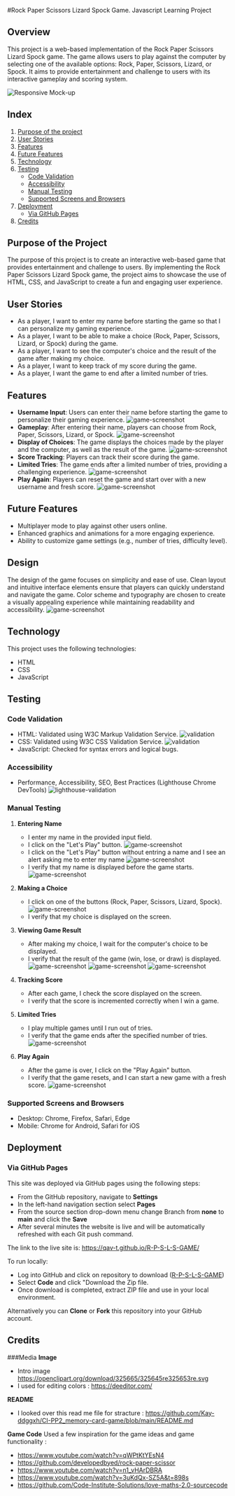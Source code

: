 #Rock Paper Scissors Lizard Spock Game.
Javascript Learning Project

## Overview
This project is a web-based implementation of the Rock Paper Scissors Lizard Spock game. The game allows users to play against the computer by selecting one of the available options: Rock, Paper, Scissors, Lizard, or Spock. It aims to provide entertainment and challenge to users with its interactive gameplay and scoring system.

![Responsive Mock-up](readme-imgs/respons-cover.png)

## Index
1. [Purpose of the project](#purpose-of-the-project)
2. [User Stories](#user-stories)
3. [Features](#features)
4. [Future Features](#future-features)
5. [Technology](#technology)
6. [Testing](#testing)
    - [Code Validation](#code-validation)
    - [Accessibility](#accessibility)
    - [Manual Testing](#manual-testing)
    - [Supported Screens and Browsers](#supported-screens-and-browsers)
7. [Deployment](#deployment)
    - [Via GitHub Pages](#via-github-pages)
9. [Credits](#credits)

## Purpose of the Project
The purpose of this project is to create an interactive web-based game that provides entertainment and challenge to users. By implementing the Rock Paper Scissors Lizard Spock game, the project aims to showcase the use of HTML, CSS, and JavaScript to create a fun and engaging user experience.

## User Stories
- As a player, I want to enter my name before starting the game so that I can personalize my gaming experience.
- As a player, I want to be able to make a choice (Rock, Paper, Scissors, Lizard, or Spock) during the game.
- As a player, I want to see the computer's choice and the result of the game after making my choice.
- As a player, I want to keep track of my score during the game.
- As a player, I want the game to end after a limited number of tries.

## Features
- **Username Input**: Users can enter their name before starting the game to personalize their gaming experience.
 ![game-screenshot](readme-imgs/enter-name.png)
- **Gameplay**: After entering their name, players can choose from Rock, Paper, Scissors, Lizard, or Spock.
 ![game-screenshot](readme-imgs/choices.png)
- **Display of Choices**: The game displays the choices made by the player and the computer, as well as the result of the game.
 ![game-screenshot](readme-imgs/display-choices.png)
- **Score Tracking**: Players can track their score during the game.
- **Limited Tries**: The game ends after a limited number of tries, providing a challenging experience.
 ![game-screenshot](readme-imgs/tries-and-score.png)
- **Play Again**: Players can reset the game and start over with a new username and fresh score.
 ![game-screenshot](readme-imgs/play-again.png)

## Future Features
- Multiplayer mode to play against other users online.
- Enhanced graphics and animations for a more engaging experience.
- Ability to customize game settings (e.g., number of tries, difficulty level).

## Design
The design of the game focuses on simplicity and ease of use. Clean layout and intuitive interface elements ensure that players can quickly understand and navigate the game. Color scheme and typography are chosen to create a visually appealing experience while maintaining readability and accessibility.
![game-screenshot](readme-imgs/full-page.png)

## Technology
This project uses the following technologies:
- HTML
- CSS
- JavaScript

## Testing
### Code Validation
- HTML: Validated using W3C Markup Validation Service.
![validation](readme-imgs/html-validation.png)
- CSS: Validated using W3C CSS Validation Service.
![validation](readme-imgs/css-validation.png)
- JavaScript: Checked for syntax errors and logical bugs.

### Accessibility
- Performance, Accessibility, SEO, Best Practices (Lighthouse Chrome DevTools)
 ![lighthouse-validation](readme-imgs/lighthouse.png)

### Manual Testing
1. **Entering Name**
    - I enter my name in the provided input field.
    - I click on the "Let's Play" button.
      ![game-screenshot](readme-imgs/enter-name-val.png)
    - I click on the "Let's Play" button without entring a name and I see an alert asking me to enter my name
        ![game-screenshot](readme-imgs/enter-name-alert.png)
    - I verify that my name is displayed before the game starts.
        ![game-screenshot](readme-imgs/reset-game.png)

2. **Making a Choice**
    - I click on one of the buttons (Rock, Paper, Scissors, Lizard, Spock).
    ![game-screenshot](readme-imgs/choices.png)
    - I verify that my choice is displayed on the screen.

3. **Viewing Game Result**
    - After making my choice, I wait for the computer's choice to be displayed.
    - I verify that the result of the game (win, lose, or draw) is displayed.
        ![game-screenshot](readme-imgs/win.png)
        ![game-screenshot](readme-imgs/draw.png)
        ![game-screenshot](readme-imgs/lost.png)


4. **Tracking Score**
    - After each game, I check the score displayed on the screen.
    - I verify that the score is incremented correctly when I win a game.

5. **Limited Tries**
    - I play multiple games until I run out of tries.
    - I verify that the game ends after the specified number of tries.
        ![game-screenshot](readme-imgs/tries-and-score.png)

6. **Play Again**
    - After the game is over, I click on the "Play Again" button.
    - I verify that the game resets, and I can start a new game with a fresh score.
        ![game-screenshot](readme-imgs/reset-game.png)


### Supported Screens and Browsers
- Desktop: Chrome, Firefox, Safari, Edge
- Mobile: Chrome for Android, Safari for iOS

## Deployment
### Via GitHub Pages
This site was deployed via GitHub pages using the following steps:
- From the GitHub repository, navigate to **Settings**
- In the left-hand navigation section select **Pages**
- From the source section drop-down menu change Branch from **none** to **main** and click the **Save**
- After several minutes the website is live and will be automatically refreshed with each Git push command.

The link to the live site is: https://qav-t.github.io/R-P-S-L-S-GAME/

To run locally:
- Log into GitHub and click on repository to download ([R-P-S-L-S-GAME](https://github.com/QAV-T/R-P-S-L-S-GAME))
- Select **Code** and click "Download the Zip file.
- Once download is completed, extract ZIP file and use in your local environment.

Alternatively you can **Clone** or **Fork** this repository into your GitHub account.

## Credits
###Media
**Image**
- Intro image https://openclipart.org/download/325665/325645re325653re.svg
- I used for editing colors : https://deeditor.com/

**README**
- I looked over this read me file for stracture : https://github.com/Kay-ddggxh/CI-PP2_memory-card-game/blob/main/README.md

**Game Code**
Used a few inspiration for the game ideas and game functionality : 
- https://www.youtube.com/watch?v=qWPtKtYEsN4
- https://github.com/developedbyed/rock-paper-scissor
- https://www.youtube.com/watch?v=n1_vHArDBRA
- https://www.youtube.com/watch?v=3uKdQx-SZ5A&t=898s
- https://github.com/Code-Institute-Solutions/love-maths-2.0-sourcecode

